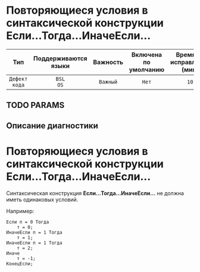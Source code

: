 # Повторяющиеся условия в синтаксической конструкции Если…Тогда…ИначеЕсли…

| Тип | Поддерживаются<br/>языки | Важность | Включена<br/>по умолчанию | Время на<br/>исправление (мин) | Тэги |
| :-: | :-: | :-: | :-: | :-: | :-: |
| `Дефект кода` | `BSL`<br/>`OS` | `Важный` | `Нет` | `10` | `suspicious` |


## TODO PARAMS

## Описание диагностики

# Повторяющиеся условия в синтаксической конструкции Если...Тогда...ИначеЕсли...

Синтаксическая конструкция **Если...Тогда...ИначеЕсли...** не должна иметь одинаковых условий.

Например:

```bsl
Если п = 0 Тогда
    т = 0;
ИначеЕсли п = 1 Тогда
    т = 1;
ИначеЕсли п = 1 Тогда
    т = 2;
Иначе
    т = -1;
КонецЕсли;
```

